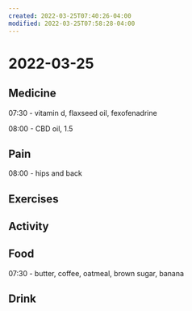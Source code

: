 ```yaml
---
created: 2022-03-25T07:40:26-04:00
modified: 2022-03-25T07:58:28-04:00
---
```


# 2022-03-25

## Medicine

07:30 - vitamin d, flaxseed oil, fexofenadrine

08:00 - CBD oil, 1.5


## Pain

08:00 - hips and back


## Exercises


## Activity


## Food

07:30 - butter, coffee, oatmeal, brown sugar, banana


## Drink
